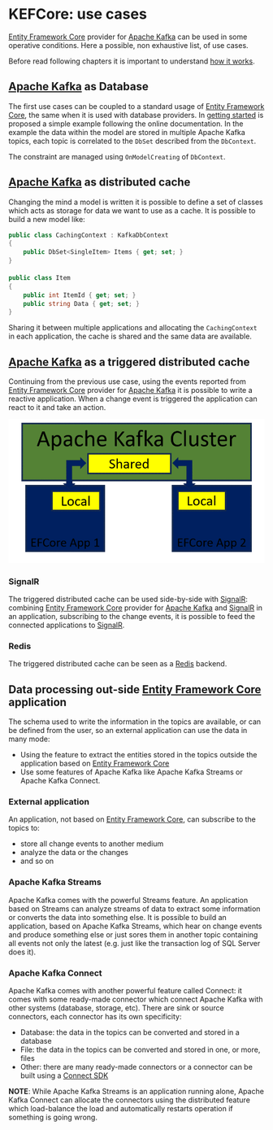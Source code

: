 # KEFCore: use cases

[Entity Framework Core](https://learn.microsoft.com/it-it/ef/core/) provider for [Apache Kafka](https://kafka.apache.org/) can be used in some operative conditions.
Here a possible, non exhaustive list, of use cases.

Before read following chapters it is important to understand [how it works](howitworks.md).

## [Apache Kafka](https://kafka.apache.org/) as Database

The first use cases can be coupled to a standard usage of [Entity Framework Core](https://learn.microsoft.com/it-it/ef/core/), the same when it is used with database providers.
In [getting started](gettingstarted.md) is proposed a simple example following the online documentation.
In the example the data within the model are stored in multiple Apache Kafka topics, each topic is correlated to the `DbSet` described from the `DbContext`.

The constraint are managed using `OnModelCreating` of `DbContext`.

## [Apache Kafka](https://kafka.apache.org/) as distributed cache

Changing the mind a model is written it is possible to define a set of classes which acts as storage for data we want to use as a cache.
It is possible to build a new model like:
```cs
public class CachingContext : KafkaDbContext
{
    public DbSet<SingleItem> Items { get; set; }
}

public class Item
{
    public int ItemId { get; set; }
    public string Data { get; set; }
}
```

Sharing it between multiple applications and allocating the `CachingContext` in each application, the cache is shared and the same data are available.

## [Apache Kafka](https://kafka.apache.org/) as a triggered distributed cache

Continuing from the previous use case, using the events reported from [Entity Framework Core](https://learn.microsoft.com/it-it/ef/core/) provider for [Apache Kafka](https://kafka.apache.org/) it is possible to write a reactive application.
When a change event is triggered the application can react to it and take an action.

![Alt text](../images/triggeredcache.gif "Triggered distributed cache")

### SignalR

The triggered distributed cache can be used side-by-side with [SignalR](https://learn.microsoft.com/it-it/aspnet/signalr/overview/getting-started/introduction-to-signalr): combining [Entity Framework Core](https://learn.microsoft.com/it-it/ef/core/) provider for [Apache Kafka](https://kafka.apache.org/) and [SignalR](https://learn.microsoft.com/it-it/aspnet/signalr/overview/getting-started/introduction-to-signalr) in an application, subscribing to the change events, it is possible to feed the connected applications to [SignalR](https://learn.microsoft.com/it-it/aspnet/signalr/overview/getting-started/introduction-to-signalr). 

### Redis

The triggered distributed cache can be seen as a [Redis](https://redis.io/) backend.

## Data processing out-side [Entity Framework Core](https://learn.microsoft.com/it-it/ef/core/) application

The schema used to write the information in the topics are available, or can be defined from the user, so an external application can use the data in many mode:
- Using the feature to extract the entities stored in the topics outside the application based on [Entity Framework Core](https://learn.microsoft.com/it-it/ef/core/)
- Use some features of Apache Kafka like Apache Kafka Streams or Apache Kafka Connect.

### External application

An application, not based on [Entity Framework Core](https://learn.microsoft.com/it-it/ef/core/), can subscribe to the topics to:
- store all change events to another medium
- analyze the data or the changes
- and so on

### Apache Kafka Streams

Apache Kafka comes with the powerful Streams feature. An application based on Streams can analyze streams of data to extract some information or converts the data into something else.
It is possible to build an application, based on Apache Kafka Streams, which hear on change events and produce something else or just sores them in another topic containing all events not only the latest (e.g. just like the transaction log of SQL Server does it). 

### Apache Kafka Connect

Apache Kafka comes with another powerful feature called Connect: it comes with some ready-made connector which connect Apache Kafka with other systems (database, storage, etc).
There are sink or source connectors, each connector has its own specificity:
- Database: the data in the topics can be converted and stored in a database
- File: the data in the topics can be converted and stored in one, or more, files
- Other: there are many ready-made connectors or a connector can be built using a [Connect SDK](https://github.com/masesgroup/KNet/blob/master/src/documentation/articles/connectSDK.md)

**NOTE**: While Apache Kafka Streams is an application running alone, Apache Kafka Connect can allocate the connectors using the distributed feature which load-balance the load and automatically restarts operation if something is going wrong.